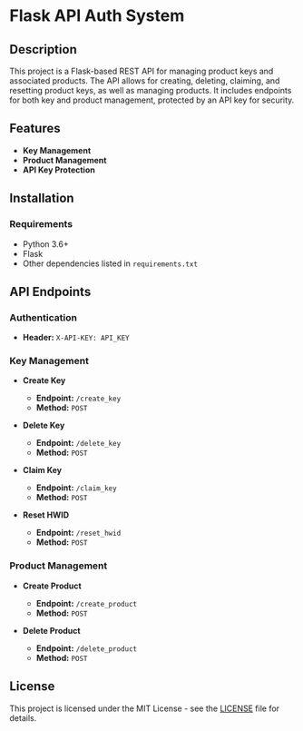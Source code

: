 # Flask API Auth System

## Description

This project is a Flask-based REST API for managing product keys and associated products. The API allows for creating, deleting, claiming, and resetting product keys, as well as managing products. It includes endpoints for both key and product management, protected by an API key for security.

## Features

- **Key Management**
- **Product Management**
- **API Key Protection**

## Installation

### Requirements

- Python 3.6+
- Flask
- Other dependencies listed in `requirements.txt`

## API Endpoints

### Authentication

- **Header:** `X-API-KEY: API_KEY`

### Key Management

- **Create Key**

    - **Endpoint:** `/create_key`
    - **Method:** `POST`

- **Delete Key**

    - **Endpoint:** `/delete_key`
    - **Method:** `POST`

- **Claim Key**

    - **Endpoint:** `/claim_key`
    - **Method:** `POST`

- **Reset HWID**

    - **Endpoint:** `/reset_hwid`
    - **Method:** `POST`

### Product Management

- **Create Product**

    - **Endpoint:** `/create_product`
    - **Method:** `POST`

- **Delete Product**

    - **Endpoint:** `/delete_product`
    - **Method:** `POST`

## License

This project is licensed under the MIT License - see the [LICENSE](LICENSE) file for details.
